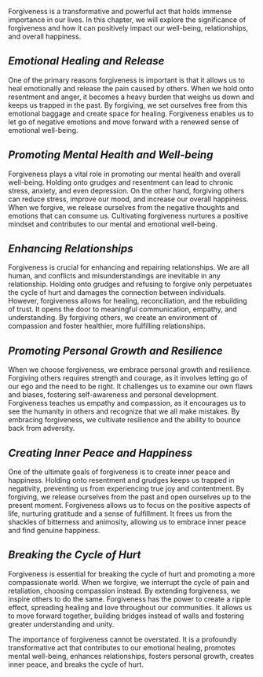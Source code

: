 
Forgiveness is a transformative and powerful act that holds immense importance in our lives. In this chapter, we will explore the significance of forgiveness and how it can positively impact our well-being, relationships, and overall happiness.

*Emotional Healing and Release*
-------------------------------

One of the primary reasons forgiveness is important is that it allows us to heal emotionally and release the pain caused by others. When we hold onto resentment and anger, it becomes a heavy burden that weighs us down and keeps us trapped in the past. By forgiving, we set ourselves free from this emotional baggage and create space for healing. Forgiveness enables us to let go of negative emotions and move forward with a renewed sense of emotional well-being.

*Promoting Mental Health and Well-being*
----------------------------------------

Forgiveness plays a vital role in promoting our mental health and overall well-being. Holding onto grudges and resentment can lead to chronic stress, anxiety, and even depression. On the other hand, forgiving others can reduce stress, improve our mood, and increase our overall happiness. When we forgive, we release ourselves from the negative thoughts and emotions that can consume us. Cultivating forgiveness nurtures a positive mindset and contributes to our mental and emotional well-being.

*Enhancing Relationships*
-------------------------

Forgiveness is crucial for enhancing and repairing relationships. We are all human, and conflicts and misunderstandings are inevitable in any relationship. Holding onto grudges and refusing to forgive only perpetuates the cycle of hurt and damages the connection between individuals. However, forgiveness allows for healing, reconciliation, and the rebuilding of trust. It opens the door to meaningful communication, empathy, and understanding. By forgiving others, we create an environment of compassion and foster healthier, more fulfilling relationships.

*Promoting Personal Growth and Resilience*
------------------------------------------

When we choose forgiveness, we embrace personal growth and resilience. Forgiving others requires strength and courage, as it involves letting go of our ego and the need to be right. It challenges us to examine our own flaws and biases, fostering self-awareness and personal development. Forgiveness teaches us empathy and compassion, as it encourages us to see the humanity in others and recognize that we all make mistakes. By embracing forgiveness, we cultivate resilience and the ability to bounce back from adversity.

*Creating Inner Peace and Happiness*
------------------------------------

One of the ultimate goals of forgiveness is to create inner peace and happiness. Holding onto resentment and grudges keeps us trapped in negativity, preventing us from experiencing true joy and contentment. By forgiving, we release ourselves from the past and open ourselves up to the present moment. Forgiveness allows us to focus on the positive aspects of life, nurturing gratitude and a sense of fulfillment. It frees us from the shackles of bitterness and animosity, allowing us to embrace inner peace and find genuine happiness.

*Breaking the Cycle of Hurt*
----------------------------

Forgiveness is essential for breaking the cycle of hurt and promoting a more compassionate world. When we forgive, we interrupt the cycle of pain and retaliation, choosing compassion instead. By extending forgiveness, we inspire others to do the same. Forgiveness has the power to create a ripple effect, spreading healing and love throughout our communities. It allows us to move forward together, building bridges instead of walls and fostering greater understanding and unity.

The importance of forgiveness cannot be overstated. It is a profoundly transformative act that contributes to our emotional healing, promotes mental well-being, enhances relationships, fosters personal growth, creates inner peace, and breaks the cycle of hurt.
